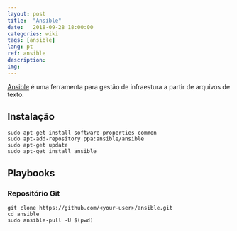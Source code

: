 ```yaml
---
layout: post
title:  "Ansible"
date:   2018-09-28 18:00:00
categories: wiki
tags: [ansible]
lang: pt
ref: ansible
description: 
img: 
---
```


[Ansible]() é uma ferramenta para gestão de infraestura a partir de arquivos de texto.

## Instalação

```
sudo apt-get install software-properties-common
sudo apt-add-repository ppa:ansible/ansible
sudo apt-get update
sudo apt-get install ansible
```

## Playbooks

### Repositório Git

```
git clone https://github.com/<your-user>/ansible.git
cd ansible
sudo ansible-pull -U $(pwd)
```
